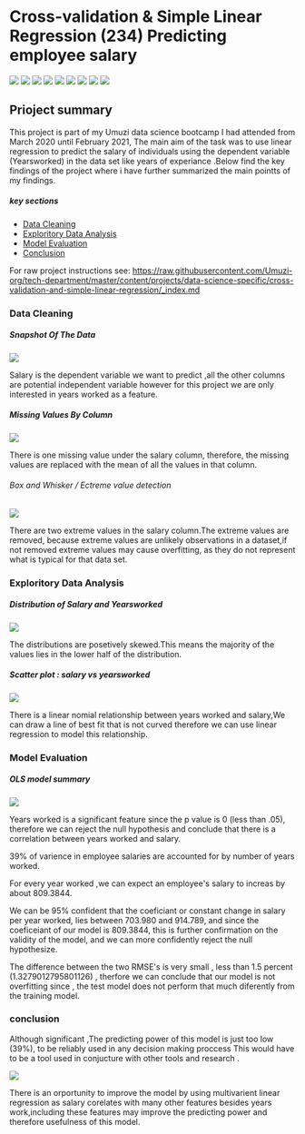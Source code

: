 # Cross-validation & Simple Linear Regression (234) Predicting employee salary

![](https://img.shields.io/badge/python-3.0.8-blue)
![](https://img.shields.io/badge/jupyter-1.0.0-blue)
![](https://img.shields.io/badge/matplotlib-3.0.3-blue)
![](https://img.shields.io/badge/numpy-1.16.2-blue)
![](https://img.shields.io/badge/pandas-0.24.0-blue)
![](https://img.shields.io/badge/scikit-learn-0.20.3-blue)
![](https://img.shields.io/badge/scipy-1.2.1-blue)
![](https://img.shields.io/badge/seaborn-0.9.0-blue)
![](https://img.shields.io/badge/statsmodels-0.9.0-blue)

## Prioject summary

This project is part of my Umuzi data science bootcamp I had attended from March 2020 until February 2021, The main aim of the task was to use linear regression to predict the salary of individuals using the dependent variable (Yearsworked) in the data set like years of experiance .Below find the key findings of the project where i have further summarized the main pointts of my findings.

##### key sections

* [Data Cleaning](#Data-Cleaning)
* [Exploritory Data Analysis](#Exploritory-Data-Analysis)
* [Model Evaluation](#Model-Evaluation)
* [Conclusion](#Conclusion)

For raw project instructions see: https://raw.githubusercontent.com/Umuzi-org/tech-department/master/content/projects/data-science-specific/cross-validation-and-simple-linear-regression/_index.md


### Data Cleaning 
##### Snapshot Of The Data
![](https://lh3.googleusercontent.com/U_m1L8UZIn9DIkaKEhAIav0KfSbVM_pTX7oezbaGzTE4fClXQN0ZlF7XnufqGeVSUs-RiYU7mt0GF7OYzV9ug5-1-uf35SGje5hFDWQwiVVXOXOyx5zanTjo53PTlQvRJbT7UDRNvw=w2400)

Salary is the dependent variable we want to predict ,all the other columns are potential independent variable however for this project we are only interested in years worked as a feature.

##### Missing Values By Column
![](https://lh3.googleusercontent.com/wAuG_x4mxh9-85kYuwT94apLXsJhPJh_9xVuJJDcf51tV5kUORriY5zBwePJhIXiOP0VA_C0qnEhvkiTDfOEjDUnCt4qluYMBCDKI3u3tAltxkVqPuFf6nDNBPKiKuKiOVLMdaRpvA=w2400)

There is one missing value under the salary column, therefore, the missing values are replaced with the mean of all the values in that column.

###### Box and Whisker / Ectreme value detection
![](https://lh3.googleusercontent.com/XIodawGKJG5gO01l3dP4F9Pv0MG2TAmXzchigPmDlT5RrAQUmarU2ojNpVCjzTykxusBTmiFGSz8c9GT0ZxPK9mKecnu1jCHNCxRtYa6xZYD03Vj5UvpNpRIKxVAgQRzIXnqQ61ryQ=w2400)


There are two extreme values in the salary column.The extreme values are removed, because extreme values are unlikely observations in a dataset,if not removed extreme values may cause overfitting, as they do not represent what is typical for that data set.

### Exploritory Data Analysis

##### Distribution of Salary and Yearsworked
![](https://lh3.googleusercontent.com/gR_ZtsPmvHWsoEw4xDio5q5p_VZ0sUSG0EoWXPS0fwFUwpELh_aOc3baKR-6KBxvWH79uUArxR5Bc7-N5YBhZiSr7jSX2ogebf_yWX70_X8h-iVgNbUbOeIYnK3dh2dyhzzu8GYjEg=w2400)

The distributions are posetively skewed.This means the majority of the values lies in the lower half of the distribution.

##### Scatter plot : salary vs yearsworked
![](https://lh3.googleusercontent.com/uNFqEiCWMAaS1a8lnQy9qK9a0JNp9iOdl0JDfBvevFu07ymwIvzYqhF7p7HGwJoPNUgnDJhu7tewfwJy1vX-M2x3LbEP6MCSJpiqvXSUT3NWcP4AJBthI95oZ162LvgKODs-e3HBAw=w2400)


 There is a linear nomial relationship between years worked and salary,We can draw a line of best fit that is not curved  therefore we can use linear regression to model this relationship.

### Model Evaluation
##### OLS model summary
![](https://lh3.googleusercontent.com/xtfoP5pUD4nZTAIDT3NX4hcyngin9wo1KDVuaTQJ_SfTswUPp-VKHcJlRjwphT5ap6QS2rqsmTuSXBjttSosu0bQUecS-Ca6WRH1cbyAKUHSbMywZuBhVn4ut7sG4jhtP07glOOxnA=w2400)


Years worked is a significant feature since the p value is 0 (less than .05), therefore we can reject the null hypothesis and conclude that there is a correlation between years worked and salary.

39% of varience in employee salaries are accounted for by number of years worked.

For every year worked ,we can expect an employee's salary to increas by about 809.3844.

We can be 95% confident that the coeficiant or constant change in salary per year worked, lies between 703.980 and 914.789, and since the coeficeiant of our model is 809.3844, this is further confirmation on the validity of the model, and we can more confidently reject the null hypothesize.

The difference between the two RMSE's is very small , less than 1.5 percent (1.3279012795801126) , therfore we can conclude that our model is not overfitting since , the test model does not perform that much diferently from the training model.


### conclusion
Although significant ,The predicting power of this model is just too low (39%), to be reliably used in any decision making proccess This would have to be a tool used in conjucture with other tools and research . 


![](https://lh3.googleusercontent.com/Cs_wtw8s2xc12ityinLULza0PUidGn3N-KzKCYq4exrlJNRlaiBCGlMw3EIQh2w4DwMATgQ40rQEbidOd4i-8HJP2xSea-OtGdhD-WWA2Z69dyTcuyr63zIHopOO-zgAj4-iTeo_ng=w2400)

There is an orportunity to improve the model by using multivarient linear regression as salary corelates with many other features besides years work,including these features may improve the predicting power and therefore usefulness of this model.
